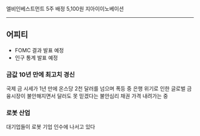 엘비인베스트먼트 5주 배정 5,100원
지아이이노베이션

----
## 어피티
- FOMC 결과 발표 예정
- 인구 통계 발표 예정

### 금값 10년 만에 최고치 경신
국제 금 시세가 1년 만에 온스당 2천 달러를 넘으며 폭등 중
은행 위기로 인한 글로벌 금융시장이 불안해지면서 달러도 못 믿겠다는 불안심리
채권 가격 내려가는 중

### 로봇 산업
대기업들이 로봇 기업 인수에 나서고 있다
